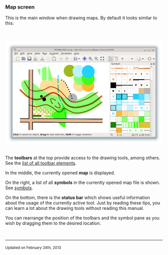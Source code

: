 <!DOCTYPE html PUBLIC "-//W3C//DTD html 4.01 Transitional//EN">
<html>
<head>
<title>OpenOrienteering Mapper Help - Map screen</title>
<link rel="stylesheet" href="oomap.css" type="text/css" title="OOMapper stylesheet">
<meta name="author" content="Peter Hoban, Thomas Schoeps">
<meta name="description" content="Open Orienteering Mapper help">
<meta name="keywords" content="Help, Orienteering, mapping">
</head>
<body>


<h3>Map screen</h3>
<p>This is the main window when drawing maps. By default it looks similar to this:</p>

<br/><br/><img src="images/main_window.png" border="0" /><br/><br/>

<p>The <b>toolbars</b> at the top provide access to the drawing tools, among others. See the <a href="toolbars.html">list of all toolbar elements</a>.</p>

<p>In the middle, the currently opened <b>map</b> is displayed.</p>

<p>On the right, a list of all <b>symbols</b> in the currently opened map file is shown. See <a href="symbol_dock_widget.html">symbols</a>.</p>

<p>On the bottom, there is the <b>status bar</b> which shows useful information about the usage of the currently active tool. Just by reading these tips, you can learn a lot about the drawing tools without reading this manual.</p>

<p>You can rearrange the position of the toolbars and the symbol pane as you wish by dragging them to the desired location.</p>

<p>&nbsp;</p>
<hr/>
<p><small>Updated on February 24th, 2013</small></p>
</body>
</html>
